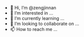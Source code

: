 - 👋 Hi, I’m @zengjinnan
- 👀 I’m interested in ...
- 🌱 I’m currently learning ...
- 💞️ I’m looking to collaborate on ...
- 📫 How to reach me ...

<!---
zengjinnan/zengjinnan is a ✨ special ✨ repository because its `README.md` (this file) appears on your GitHub profile.
You can click the Preview link to take a look at your changes.
--->
